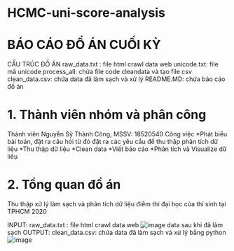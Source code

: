 # HCMC-uni-score-analysis
# BÁO CÁO ĐỒ ÁN CUỐI KỲ
CẤU TRÚC ĐỒ ÁN
 raw_data.txt : file html crawl data web 
 unicode.txt: file mã unicode
 process_all: chứa file code cleandata và tạo file csv
 clean_data.csv: chứa data đã làm sạch và xử lý
 README.MD: chứa báo cáo đồ án
# 1. Thành viên nhóm và phân công
Thành viên
Nguyễn Sỹ Thành Công, MSSV: 18520540
Công việc
*Phát biểu bài toán, đặt ra câu hỏi từ đó đặt ra các yêu cầu để thu thập phân tích dữ liệu
*Thu thập dữ liệu 
*Clean data
*Viết báo cáo
*Phân tích và Visualize dữ liêụ

# 2. Tổng quan đồ án
Thu thập xử lý làm sạch và phân tích dữ liệu điểm thi đại học của thí sinh tại TPHCM 2020

INPUT: raw_data.txt : file html crawl data web ![image](https://user-images.githubusercontent.com/84485418/118959058-2ad38f80-b98c-11eb-8f8d-a6e2bf431bef.png)
data sau khi đã làm sạch 
OUTPUT: clean_data.csv: chứa data đã làm sạch và xử lý bằng python
![image](https://user-images.githubusercontent.com/84485418/119019887-d6e69c00-b9c7-11eb-929d-6662b240a587.png)


